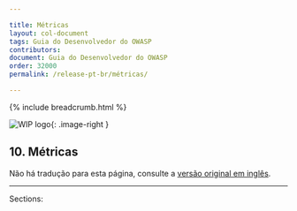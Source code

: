 ```yaml
---

title: Métricas
layout: col-document
tags: Guia do Desenvolvedor do OWASP
contributors:
document: Guia do Desenvolvedor do OWASP
order: 32000
permalink: /release-pt-br/métricas/

---
```


{% include breadcrumb.html %}

<style type="text/css">
.image-right {
  height: 180px;
  display: block;
  margin-left: auto;
  margin-right: auto;
  float: right;
}
</style>

![WIP logo](../../../assets/images/dg_wip.png "Trabalho em andamento"){: .image-right }

## 10. Métricas

Não há tradução para esta página, consulte a [versão original em inglês][release1200].

----

[release1200]: https://github.com/OWASP/www-project-developer-guide/blob/main/draft/12-metrics/toc.md

Sections:
